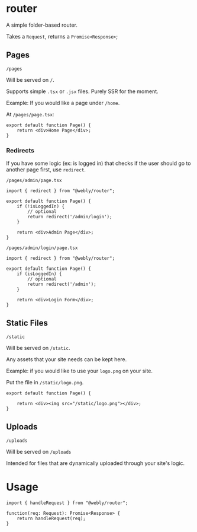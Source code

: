 # router
A simple folder-based router.

Takes a `Request`, returns a `Promise<Response>`;

## Pages
`/pages`

Will be served on `/`. 

Supports simple `.tsx` or `.jsx` files. Purely SSR for the moment.

Example:
If you would like a page under `/home`.

At `/pages/page.tsx`:
```
export default function Page() {
    return <div>Home Page</div>;
}
```

### Redirects
If you have some logic (ex: is logged in) that checks if the user should go to another page first, use `redirect`.

`/pages/admin/page.tsx`
```
import { redirect } from "@webly/router";

export default function Page() {
    if (!isLoggedIn) {
        // optional
        return redirect('/admin/login');
    }

    return <div>Admin Page</div>;
}
```

`/pages/admin/login/page.tsx`
```
import { redirect } from "@webly/router";

export default function Page() {
    if (isLoggedIn) {
        // optional
        return redirect('/admin');
    }

    return <div>Login Form</div>;
}
```

## Static Files
`/static`

Will be served on `/static`.

Any assets that your site needs can be kept here.

Example: if you would like to use your `logo.png` on your site.

Put the file in `/static/logo.png`.
```
export default function Page() {

    return <div><img src="/static/logo.png"></div>;
}
```

## Uploads
`/uploads`

Will be served on `/uploads`

Intended for files that are dynamically uploaded through your site's logic.

# Usage
```
import { handleRequest } from "@webly/router";

function(req: Request): Promise<Response> {
    return handleRequest(req);
}
```